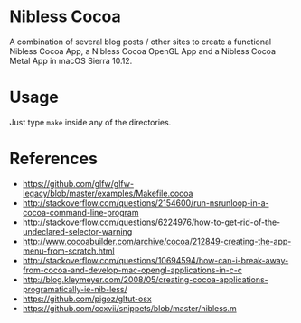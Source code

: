 # Nibless Cocoa

A combination of several blog posts / other sites to create a functional Nibless Cocoa App, a Nibless Cocoa OpenGL App and a Nibless Cocoa Metal App in macOS Sierra 10.12.

# Usage
Just type ```make``` inside any of the directories.

# References
- https://github.com/glfw/glfw-legacy/blob/master/examples/Makefile.cocoa
- http://stackoverflow.com/questions/2154600/run-nsrunloop-in-a-cocoa-command-line-program
- http://stackoverflow.com/questions/6224976/how-to-get-rid-of-the-undeclared-selector-warning
- http://www.cocoabuilder.com/archive/cocoa/212849-creating-the-app-menu-from-scratch.html
- http://stackoverflow.com/questions/10694594/how-can-i-break-away-from-cocoa-and-develop-mac-opengl-applications-in-c-c
- http://blog.kleymeyer.com/2008/05/creating-cocoa-applications-programatically-ie-nib-less/
- https://github.com/pigoz/gltut-osx
- https://github.com/ccxvii/snippets/blob/master/nibless.m
